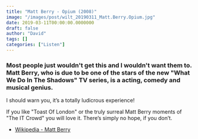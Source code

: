 ```yaml
---
title: "Matt Berry - Opium (2008)"
image: "/images/post/wilt_20190311_Matt.Berry.Opium.jpg"
date: 2019-03-11T00:00:00.0000000
draft: false
author: "David"
tags: []
categories: ["Listen"]
---
```

### Most people just wouldn't get this and I wouldn't want them to. Matt Berry, who is due to be one of the stars of the new "What We Do In The Shadows" TV series, is a acting, comedy and musical genius.

 I should warn you, it’s a totally ludicrous experience! 

 If you like "Toast Of London" or the truly surreal Matt Berry moments of "The IT Crowd" you will love it. There’s simply no hope, if you don’t.

-  [Wikipedia - Matt Berry](https://en.wikipedia.org/wiki/Matt_Berry)